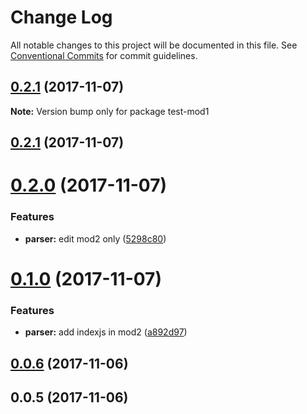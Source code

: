 # Change Log

All notable changes to this project will be documented in this file.
See [Conventional Commits](https://conventionalcommits.org) for commit guidelines.

<a name="0.2.1"></a>
## [0.2.1](https://github.com/LittleBreak/lernaTest/compare/v0.2.0...v0.2.1) (2017-11-07)




**Note:** Version bump only for package test-mod1

<a name="0.2.1"></a>
## [0.2.1](https://github.com/LittleBreak/lernaTest/compare/v0.2.0...v0.2.1) (2017-11-07)



<a name="0.2.0"></a>
# [0.2.0](https://github.com/LittleBreak/lernaTest/compare/v0.1.0...v0.2.0) (2017-11-07)


### Features

* **parser:** edit mod2 only ([5298c80](https://github.com/LittleBreak/lernaTest/commit/5298c80))



<a name="0.1.0"></a>
# [0.1.0](https://github.com/LittleBreak/lernaTest/compare/v0.0.6...v0.1.0) (2017-11-07)


### Features

* **parser:** add indexjs in mod2 ([a892d97](https://github.com/LittleBreak/lernaTest/commit/a892d97))



<a name="0.0.6"></a>
## [0.0.6](https://github.com/LittleBreak/lernaTest/compare/v0.0.5...v0.0.6) (2017-11-06)



<a name="0.0.5"></a>
## 0.0.5 (2017-11-06)
